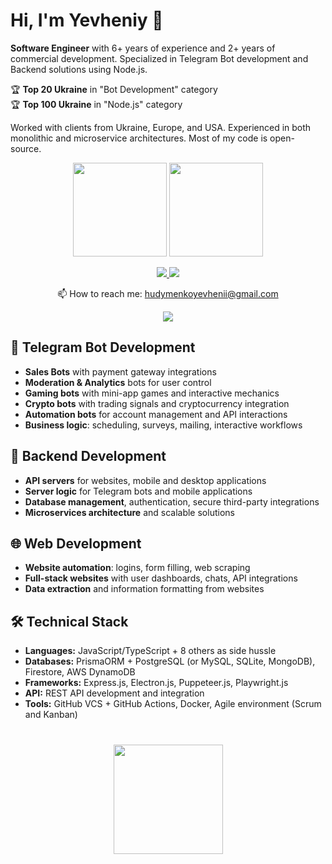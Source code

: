 # Hi, I'm Yevheniy 👋
**Software Engineer** with 6+ years of experience and 2+ years of commercial development. Specialized in Telegram Bot development and Backend solutions using Node.js.

🏆 **Top 20 Ukraine** in "Bot Development" category  
🏆 **Top 100 Ukraine** in "Node.js" category  

Worked with clients from Ukraine, Europe, and USA. Experienced in both monolithic and microservice architectures. Most of my code is open-source.

<p align='center'>
   <a href="https://github-readme-stats-sigma-five.vercel.app/api?username=habubinator&show_icons=true&count_private=true"><img
           height=150
           src="https://github-readme-stats-sigma-five.vercel.app/api?username=habubinator&show_icons=true&count_private=true"/></a>
   <a href="https://github.com/habubinator/github-readme-stats"><img height=150
                                                                  src="https://github-readme-stats-sigma-five.vercel.app/api/top-langs/?username=habubinator&layout=compact"/></a>
</p>

<p align='center'>
   <a href="https://www.linkedin.com/in/hudymenko/">
       <img src="https://img.shields.io/badge/linkedin-%230077B5.svg?&style=for-the-badge&logo=linkedin&logoColor=white"/>
   </a>
   <a href="https://t.me/Munakuso">
       <img src="https://img.shields.io/badge/Telegram-2CA5E0?style=for-the-badge&logo=telegram&logoColor=white"/>
   </a>
</p>

<p align='center'>
   📫 How to reach me: <a href='mailto:hudymenkoyevhenii@gmail.com'>hudymenkoyevhenii@gmail.com</a>
</p>

<p align='center'>
 <img src="https://www.codewars.com/users/Habubinator/badges/small"/>
</p>

## 🤖 Telegram Bot Development
* **Sales Bots** with payment gateway integrations
* **Moderation & Analytics** bots for user control
* **Gaming bots** with mini-app games and interactive mechanics
* **Crypto bots** with trading signals and cryptocurrency integration
* **Automation bots** for account management and API interactions
* **Business logic**: scheduling, surveys, mailing, interactive workflows

## 🚀 Backend Development
* **API servers** for websites, mobile and desktop applications
* **Server logic** for Telegram bots and mobile applications
* **Database management**, authentication, secure third-party integrations
* **Microservices architecture** and scalable solutions

## 🌐 Web Development
* **Website automation**: logins, form filling, web scraping
* **Full-stack websites** with user dashboards, chats, API integrations
* **Data extraction** and information formatting from websites

## 🛠 Technical Stack
* **Languages:** JavaScript/TypeScript + 8 others as side hussle
* **Databases:** PrismaORM + PostgreSQL (or MySQL, SQLite, MongoDB), Firestore, AWS DynamoDB
* **Frameworks:** Express.js, Electron.js, Puppeteer.js, Playwright.js
* **API:** REST API development and integration
* **Tools:** GitHub VCS + GitHub Actions, Docker, Agile environment (Scrum and Kanban)

<div align="center" style="margin: 40px 0">
   <a href="https://github.com/habubinator/github-profile-views-counter">
       <img width="175px" src="https://komarev.com/ghpvc/?username=habubinator&color=DE002D">
   </a>
</div>
